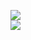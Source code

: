 [![](https://img.shields.io/badge/Made%20With-Github%20Spray-lightgrey.svg?style=for-the-badge&logo=github)](https://github.com/Annihil/github-spray#6010)  
[![](https://i.imgur.com/2DrTn0Z.gif)](https://github.com/Annihil/github-spray)